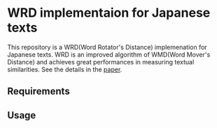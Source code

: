 # WRD implementaion for Japanese texts
This repository is a WRD(Word Rotator's Distance) implemenation for Japanese texts.
WRD is an improved algorithm of WMD(Word Mover's Distance) and achieves great performances in measuring textual similarities.
See the details in the [paper](https://arxiv.org/abs/2004.15003v1).

## Requirements

## Usage
